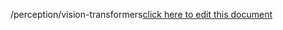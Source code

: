 /perception/vision-transformers<a href="https://github.com/BotParty/homelab_status_page/blob/main/perception/vision-transformers">click here to edit this document</a>